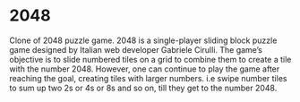 # 2048
Clone of 2048 puzzle game. 2048 is a single-player sliding block puzzle game designed by Italian web developer Gabriele Cirulli. The game’s objective is to slide numbered tiles on a grid to combine them to create a tile with the number 2048. However, one can continue to play the game after reaching the goal, creating tiles with larger numbers. i.e swipe number tiles to sum up two 2s or 4s or 8s and so on, till they get to the number 2048.
